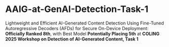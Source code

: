 # AAIG-at-GenAI-Detection-Task-1
Lightweight and Efficient AI-Generated Content Detection Using Fine-Tuned Autoregressive Decoders (AFDs) for Secure On-Device Deployment: **Officially Ranked 8th**, with Best Model **Potentially Placing 5th** at **COLING 2025 Workshop on Detection of AI-Generated Content, Task 1**

